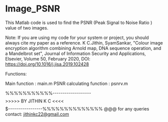 # Image_PSNR

This Matlab code is used to find the PSNR (Peak Signal to Noise Ratio ) value of two images.

Note: If you are using my code for your system or project, you should always cite my paper as a reference. K C.Jithin, SyamSankar, "Colour image encryption algorithm combining Arnold map, DNA sequence operation, and a Mandelbrot set", Journal of Information Security and Applications, Elsevier, Volume 50, February 2020, DOI: https://doi.org/10.1016/j.jisa.2019.102428

  Functions:
  
  Main function                : main.m
  PSNR calculating function    : psnrv.m
  
  

   %%%%%%%%%%%-------------------$$$$$$$$>>>>> BY JITHIN K C <<<<$$$$$$$$$-----------------%%%%%%%%%%%%%% @@@ 
   for any queries contact: jithinkc22@gmail.com

